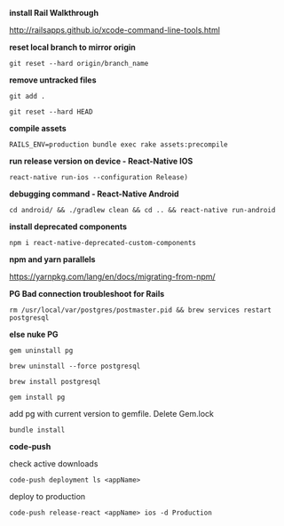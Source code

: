 **install Rail Walkthrough**

http://railsapps.github.io/xcode-command-line-tools.html

**reset local branch to mirror origin**

```git reset --hard origin/branch_name```

**remove untracked files**

```git add .```

```git reset --hard HEAD```

**compile assets**

```RAILS_ENV=production bundle exec rake assets:precompile```

**run release version on device - React-Native IOS**

```react-native run-ios --configuration Release)```

**debugging command - React-Native Android**

```cd android/ && ./gradlew clean && cd .. && react-native run-android```

**install deprecated components**

```npm i react-native-deprecated-custom-components```

**npm and yarn parallels**

https://yarnpkg.com/lang/en/docs/migrating-from-npm/

**PG Bad connection troubleshoot for Rails**

```rm /usr/local/var/postgres/postmaster.pid && brew services restart postgresql```

****else nuke PG****

```gem uninstall pg```

```brew uninstall --force postgresql```

```brew install postgresql```

```gem install pg```

add pg with current version to gemfile. Delete Gem.lock

```bundle install```


**code-push**

check active downloads

```code-push deployment ls <appName>```

deploy to production

```code-push release-react <appName> ios -d Production```
